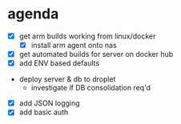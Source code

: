 # agenda

- [x] get arm builds working from linux/docker
  - [x] install arm agent onto nas
- [x] get automated builds for server on docker hub
- [x] add ENV based defaults
- deploy server & db to droplet
  - investigate if DB consolidation req'd
- [x] add JSON logging
- [x] add basic auth
